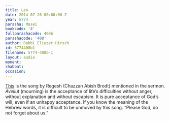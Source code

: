 ```yaml
---
title: Leo
date: 2014-07-26 00:00:00 Z
year: 5774
parasha: Masei
bookcode: '4'
fullparashacode: 408b
parashacode: '408'
author: Rabbi Eliezer Hirsch
id: 5774408b1
filename: 5774-408b-1
layout: audio
moment: 
shabbat: 
occasion: 
---
```


[This](https://www.youtube.com/watch?v=Xtf2RQw9ei0) is the song by Regesh (Chazzan Abish Brodt) mentioned in the sermon. *Aveilut* (mourning) is the acceptance of life’s difficulties without anger, without explanation and without escapism. It is pure acceptance of God’s will, even if an unhappy acceptance. If you know the meaning of the Hebrew words, it is difficult to be unmoved by this song. “Please God, do not forget about us.”